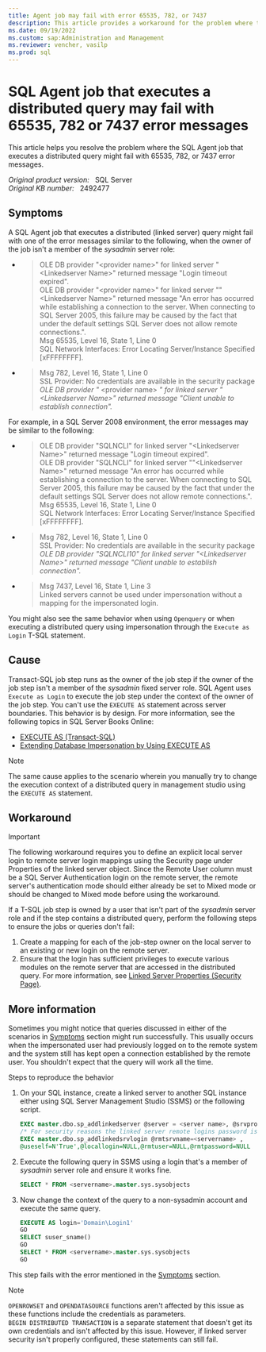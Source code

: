 ```yaml
---
title: Agent job may fail with error 65535, 782, or 7437
description: This article provides a workaround for the problem where the SQL Agent job that executes a distributed query might fail with 65535, 782, or 7437 error messages.
ms.date: 09/19/2022
ms.custom: sap:Administration and Management
ms.reviewer: vencher, vasilp
ms.prod: sql
---
```

# SQL Agent job that executes a distributed query may fail with 65535, 782 or 7437 error messages

This article helps you resolve the problem where the SQL Agent job that executes a distributed query might fail with 65535, 782, or 7437 error messages.

_Original product version:_ &nbsp; SQL Server  
_Original KB number:_ &nbsp; 2492477

## Symptoms

A SQL Agent job that executes a distributed (linked server) query might fail with one of the error messages similar to the following, when the owner of the job isn't a member of the *sysadmin* server role:

- > OLE DB provider "\<provider name>" for linked server "\<Linkedserver Name>" returned message "Login timeout expired".  
OLE DB provider "\<provider name>" for linked server ""\<Linkedserver Name>" returned message "An error has occurred while establishing a connection to the server. When connecting to SQL Server 2005, this failure may be caused by the fact that under the default settings SQL Server does not allow remote connections.".  
Msg 65535, Level 16, State 1, Line 0  
SQL Network Interfaces: Error Locating Server/Instance Specified [xFFFFFFFF].

- > Msg 782, Level 16, State 1, Line 0  
SSL Provider: No credentials are available in the security package  
*OLE DB provider "* \<provider name> *" for linked server "\<Linkedserver Name>" returned message "Client unable to establish connection".*  

For example, in a SQL Server 2008 environment, the error messages may be similar to the following:

- > OLE DB provider "SQLNCLI" for linked server "\<Linkedserver Name>" returned message "Login timeout expired".  
OLE DB provider "SQLNCLI" for linked server ""\<Linkedserver Name>" returned message "An error has occurred while establishing a connection to the server. When connecting to SQL Server 2005, this failure may be caused by the fact that under the default settings SQL Server does not allow remote connections.".  
Msg 65535, Level 16, State 1, Line 0  
SQL Network Interfaces: Error Locating Server/Instance Specified [xFFFFFFFF].

- > Msg 782, Level 16, State 1, Line 0  
SSL Provider: No credentials are available in the security package
*OLE DB provider "SQLNCLI10" for linked server "\<Linkedserver Name>" returned message "Client unable to establish connection".*  

- > Msg 7437, Level 16, State 1, Line 3  
Linked servers cannot be used under impersonation without a mapping for the impersonated login.

You might also see the same behavior when using `Openquery` or when executing a distributed query using impersonation through the `Execute as Login` T-SQL statement.

## Cause

Transact-SQL job step runs as the owner of the job step if the owner of the job step isn't a member of the *sysadmin* fixed server role. SQL Agent uses `Execute as Login` to execute the job step under the context of the owner of the job step. You can't use the `EXECUTE AS` statement across server boundaries. This behavior is by design. For more information, see the following topics in SQL Server Books Online:

- [EXECUTE AS (Transact-SQL)](/sql/t-sql/statements/execute-as-transact-sql)
- [Extending Database Impersonation by Using EXECUTE AS](/previous-versions/sql/sql-server-2008-r2/ms188304(v=sql.105))

> [!NOTE]
> The same cause applies to the scenario wherein you manually try to change the execution context of a distributed query in management studio using the `EXECUTE AS` statement.

## Workaround

> [!IMPORTANT]
> The following workaround requires you to define an explicit local server login to remote server login mappings using the Security page under Properties of the linked server object. Since the Remote User column must be a SQL Server Authentication login on the remote server, the remote server's authentication mode should either already be set to Mixed mode or should be changed to Mixed mode before using the workaround.

If a T-SQL job step is owned by a user that isn't part of the *sysadmin* server role and if the step contains a distributed query, perform the following steps to ensure the jobs or queries don't fail:

1. Create a mapping for each of the job-step owner on the local server to an existing or new login on the remote server.
2. Ensure that the login has sufficient privileges to execute various modules on the remote server that are accessed in the distributed query. For more information, see [Linked Server Properties (Security Page)](/previous-versions/sql/sql-server-2008-r2/ms188477(v=sql.105)).

## More information

Sometimes you might notice that queries discussed in either of the scenarios in [Symptoms](#symptoms) section might run successfully. This usually occurs when the impersonated user had previously logged on to the remote system and the system still has kept open a connection established by the remote user. You shouldn't expect that the query will work all the time.

Steps to reproduce the behavior

1. On your SQL instance, create a linked server to another SQL instance either using SQL Server Management Studio (SSMS) or the following script.

    ```sql
    EXEC master.dbo.sp_addlinkedserver @server = <server name>, @srvproduct=N'SQL Server'
    /* For security reasons the linked server remote logins password is changed with ######## */
    EXEC master.dbo.sp_addlinkedsrvlogin @rmtsrvname=<servername> ,
    @useself=N'True',@locallogin=NULL,@rmtuser=NULL,@rmtpassword=NULL
    ```

2. Execute the following query in SSMS using a login that's a member of *sysadmin* server role and ensure it works fine.

    ```sql
    SELECT * FROM <servername>.master.sys.sysobjects
    ```

3. Now change the context of the query to a non-sysadmin account and execute the same query.

    ```sql
    EXECUTE AS login='Domain\Login1'
    GO
    SELECT suser_sname()
    GO
    SELECT * FROM <servername>.master.sys.sysobjects
    GO
    ```

This step fails with the error mentioned in the [Symptoms](#symptoms) section.

> [!NOTE]
> `OPENROWSET` and `OPENDATASOURCE` functions aren't affected by this issue as these functions include the credentials as parameters.  
> `BEGIN DISTRIBUTED TRANSACTION` is a separate statement that doesn't get its own credentials and isn't affected by this issue. However, if linked server security isn't properly configured, these statements can still fail.

